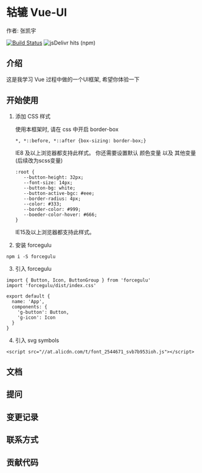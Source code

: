 # 轱辘 Vue-UI
作者: 张凯宇

[![Build Status](https://www.travis-ci.com/2824193947/Making-gulu.svg?branch=master)](https://www.travis-ci.com/2824193947/Making-gulu)
![jsDelivr hits (npm)](https://img.shields.io/jsdelivr/npm/hw/forcegulu?color=green&label=forcezhang&logo=npm)

## 介绍

这是我学习 Vue 过程中做的一个UI框架, 希望你体验一下

## 开始使用
1. 添加 CSS 样式
   
    使用本框架时, 请在 css 中开启 border-box
    
    ```
    *, *::before, *::after {box-sizing: border-box;}
    ```
    
    IE8 及以上浏览器都支持此样式。
    你还需要设置默认 颜色变量 以及 其他变量 (后续改为scss变量)
    ```
    :root {
       --button-height: 32px;
       --font-size: 14px;
       --button-bg: white;
       --button-active-bgc: #eee;
       --border-radius: 4px;
       --color: #333;
       --border-color: #999;
       --boeder-color-hover: #666;
    }
    ```
    IE15及以上浏览器都支持此样式。
   
2. 安装 forcegulu
```
npm i -S forcegulu
```

3. 引入 forcegulu
```
import { Button, Icon, ButtonGroup } from 'forcegulu'
import 'forcegulu/dist/index.css'

export default {
  name: 'App',
  components: {
    'g-button': Button,
    'g-icon': Icon
  }
}
```
4. 引入 svg symbols
```
<script src="//at.alicdn.com/t/font_2544671_svb7b953ioh.js"></script>
```
## 文档

## 提问

## 变更记录

## 联系方式

## 贡献代码



